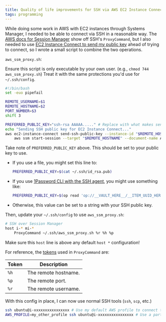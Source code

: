 ```yaml
---
title: Quality of life improvements for SSH via AWS EC2 Instance Connect
tags: programming
---
```


While doing some work in AWS with EC2 instances through Systems Manager, I needed to be able to connect via SSH in a reasonable way. The [AWS docs for Session Manager](https://docs.aws.amazon.com/systems-manager/latest/userguide/session-manager-getting-started-enable-ssh-connections.html) show off SSH's `ProxyCommand`, but I also needed to use [EC2 Instance Connect to send my public key](https://docs.aws.amazon.com/cli/latest/reference/ec2-instance-connect/send-ssh-public-key.html) ahead of trying to connect, so I wrote a small script to combine the two operations.

`aws_ssm_proxy.sh`:

Ensure this script is only executable by your own user. (e.g., `chmod 744 aws_ssm_proxy.sh`) Treat it with the same protections you'd use for `~/.ssh/config`.

```bash
#!/bin/bash
set -euo pipefail

REMOTE_USERNAME=$1
REMOTE_HOSTNAME=$2
PORT_NUMBER=$3
shift 3

PREFERRED_PUBLIC_KEY="ssh-rsa AAAAA....." # Replace with what makes sense for your environment
echo "Sending SSH public key for EC2 Instance Connect..."
aws ec2-instance-connect send-ssh-public-key --instance-id "$REMOTE_HOSTNAME" --instance-os-user "$REMOTE_USERNAME" --ssh-public-key "$PREFERRED_PUBLIC_KEY" --no-cli-pager &&
    aws ssm start-session --target "$REMOTE_HOSTNAME" --document-name AWS-StartSSHSession --parameters "portNumber=$PORT_NUMBER" "$@"
```

Take note of `PREFERRED_PUBLIC_KEY` above. This should be set to your public key to use.

- If you use a file, you might set this line to:

  ```bash
  PREFERRED_PUBLIC_KEY=$(cat ~/.ssh/id_rsa.pub)
  ```

- If you use [1Password CLI with the SSH agent](https://developer.1password.com/docs/ssh/agent/), you might use something like:

  ```bash
  PREFERRED_PUBLIC_KEY=$(op read 'op://__VAULT_HERE__/__ITEM_UUID_HERE__/public key')
  ```

- Otherwise, this value can be set to a string with your SSH public key.

Then, update your `~/.ssh/config` to use `aws_ssm_proxy.sh`:

```bash
# SSH over Session Manager
host i-* mi-*
	ProxyCommand ~/.ssh/aws_ssm_proxy.sh %r %h %p
```

Make sure this `host` line is above any default `host *` configuration!

For reference, the [tokens](https://man.openbsd.org/ssh_config.5#TOKENS) used in `ProxyCommand` are:

| Token | Description          |
| ----- | -------------------- |
| `%h`  | The remote hostname. |
| `%p`  | The remote port.     |
| `%r`  | The remote username. |

With this config in place, I can now use normal SSH tools (`ssh`, `scp`, etc.)

```bash
ssh ubuntu@i-xxxxxxxxxxxxxxxx # Use my default AWS profile to connect to an instance
AWS_PROFILE=my_other_profile ssh ubuntu@i-xxxxxxxxxxxxxxxx # Use a particular AWS profile to connect to an instance
```
